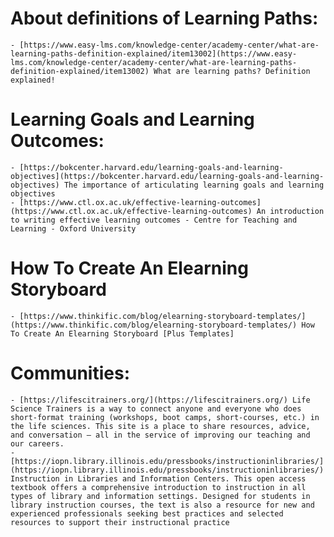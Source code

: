 # About definitions of Learning Paths:
    - [https://www.easy-lms.com/knowledge-center/academy-center/what-are-learning-paths-definition-explained/item13002](https://www.easy-lms.com/knowledge-center/academy-center/what-are-learning-paths-definition-explained/item13002) What are learning paths? Definition explained! 
# Learning Goals and Learning Outcomes:
    - [https://bokcenter.harvard.edu/learning-goals-and-learning-objectives](https://bokcenter.harvard.edu/learning-goals-and-learning-objectives) The importance of articulating learning goals and learning objectives
    - [https://www.ctl.ox.ac.uk/effective-learning-outcomes](https://www.ctl.ox.ac.uk/effective-learning-outcomes) An introduction to writing effective learning outcomes - Centre for Teaching and Learning - Oxford University
# How To Create An Elearning Storyboard
    - [https://www.thinkific.com/blog/elearning-storyboard-templates/](https://www.thinkific.com/blog/elearning-storyboard-templates/) How To Create An Elearning Storyboard [Plus Templates]
# Communities:
    - [https://lifescitrainers.org/](https://lifescitrainers.org/) Life Science Trainers is a way to connect anyone and everyone who does short-format training (workshops, boot camps, short-courses, etc.) in the life sciences. This site is a place to share resources, advice, and conversation – all in the service of improving our teaching and our careers. 
    - [https://iopn.library.illinois.edu/pressbooks/instructioninlibraries/](https://iopn.library.illinois.edu/pressbooks/instructioninlibraries/) Instruction in Libraries and Information Centers. This open access textbook offers a comprehensive introduction to instruction in all types of library and information settings. Designed for students in library instruction courses, the text is also a resource for new and experienced professionals seeking best practices and selected resources to support their instructional practice
